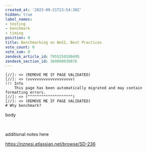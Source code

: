 ```yaml
---
created_at: '2023-09-21T23:54:30Z'
hidden: true
label_names:
- testing
- benchmark
- timing
position: 0
title: Benchmarking on NeSI, Best Practices
vote_count: 0
vote_sum: 0
zendesk_article_id: 7955250100495
zendesk_section_id: 360000030876
---
```



    [//]: <> (REMOVE ME IF PAGE VALIDATED)
    [//]: <> (vvvvvvvvvvvvvvvvvvvv)
    !!! Info
        This page has been automatically migrated and may contain formatting errors.
    [//]: <> (^^^^^^^^^^^^^^^^^^^^)
    [//]: <> (REMOVE ME IF PAGE VALIDATED)
    # Why benchmark?

body

 

additional notes here

<https://nznesi.atlassian.net/browse/SD-236>

 
